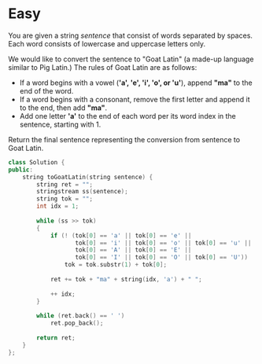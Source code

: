 # Easy

You are given a string $sentence$ that consist of words separated by spaces. Each word consists of lowercase and uppercase letters only.

We would like to convert the sentence to "Goat Latin" (a made-up language similar to Pig Latin.) The rules of Goat Latin are as follows:

- If a word begins with a vowel (**'a', 'e', 'i', 'o', or 'u'**), append **"ma"** to the end of the word.
- If a word begins with a consonant, remove the first letter and append it to the end, then add **"ma"**.
- Add one letter **'a'** to the end of each word per its word index in the sentence, starting with $1$.

Return the final sentence representing the conversion from sentence to Goat Latin.

```cpp
class Solution {
public:
    string toGoatLatin(string sentence) {
        string ret = "";
        stringstream ss(sentence);
        string tok = "";
        int idx = 1;
        
        while (ss >> tok)
        {
            if (! (tok[0] == 'a' || tok[0] == 'e' || 
                   tok[0] == 'i' || tok[0] == 'o' || tok[0] == 'u' ||
                   tok[0] == 'A' || tok[0] == 'E' || 
                   tok[0] == 'I' || tok[0] == 'O' || tok[0] == 'U'))
                tok = tok.substr(1) + tok[0];
        
            ret += tok + "ma" + string(idx, 'a') + " ";
            
            ++ idx;
        }
        
        while (ret.back() == ' ')
            ret.pop_back();
        
        return ret;
    }
};
```
